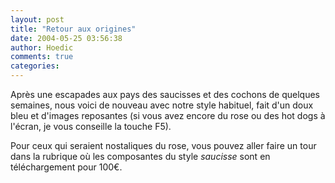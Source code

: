 ```yaml
---
layout: post
title: "Retour aux origines"
date: 2004-05-25 03:56:38
author: Hoedic
comments: true
categories: 
---
```



Après une escapades aux pays des saucisses et des cochons de quelques semaines, nous voici de nouveau avec notre style habituel, fait d'un doux bleu et d'images reposantes (si vous avez encore du rose ou des hot dogs à l'écran, je vous conseille la touche F5).

Pour ceux qui seraient nostaliques du rose, vous pouvez aller faire un tour dans la rubrique  où les composantes du style *saucisse* sont en téléchargement pour 100€.